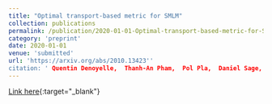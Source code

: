 ```yaml
---
title: "Optimal transport-based metric for SMLM"
collection: publications
permalink: /publication/2020-01-01-Optimal-transport-based-metric-for-SMLM
category: 'preprint'
date: 2020-01-01
venue: 'submitted'
url: 'https://arxiv.org/abs/2010.13423''
citation: ' Quentin Denoyelle,  Thanh-An Pham,  Pol Pla,  Daniel Sage,  Michael Unser, &quot;Optimal transport-based metric for SMLM.&quot; https://arxiv.org/abs/2010.13423, 2020.'
---
```

[Link here](https://arxiv.org/abs/2010.13423){:target="_blank"}
